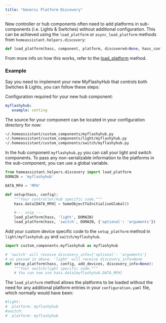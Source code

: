 ```yaml
---
title: "Generic Platform Discovery"
---
```


New controller or hub components often need to add platforms in sub-components (i.e. Lights & Switches) without additional configuration.
This can be achieved using the `load_platform` or `async_load_platform` methods from `homeassistant.helpers.discovery`:

```python
def load_platform(hass, component, platform, discovered=None, hass_config=None)
```

From more info on how this works, refer to the [load_platform](https://github.com/home-assistant/home-assistant/blob/dev/homeassistant/helpers/discovery.py#L136) method.

### Example

Say you need to implement your new MyFlashyHub that controls both Switches & Lights, you can follow these steps:

Configuration required for your new hub component:

```yaml
myflashyhub:
   example: setting
```

The source for your component can be located in your configuration directory for now:

```bash
~/.homeassistant/custom_components/myflashyhub.py
~/.homeassistant/custom_components/light/myflashyhub.py
~/.homeassistant/custom_components/switch/myflashyhub.py
```

In the hub component `myflashyhub.py` you can call your light and switch components. To pass any non-serializable information to the platforms in the sub-component, you can use a global variable.

```python
from homeassistant.helpers.discovery import load_platform
DOMAIN = 'myflashyhub'

DATA_MFH = 'MFH'

def setup(hass, config):
    """Your controller/hub specific code."""
    hass.data[DATA_MFH] = SomeObjectToInitialiseGlobal()

    #--- snip ---
    load_platform(hass, 'light', DOMAIN)
    load_platform(hass, 'switch', DOMAIN, {'optional': 'arguments'})
```

Add your custom device specific code to the `setup_platform` method in `light/myflashyhub.py` and `switch/myflashyhub`.

```python
import custom_components.myflashyhub as myflashyhub

# 'switch' will receive discovery_info={'optional': 'arguments'}
# as passed in above. 'light' will receive discovery_info=None
def setup_platform(hass, config, add_devices, discovery_info=None):
    """Your switch/light specific code."""
    # You can now use hass.data[myflashyhub.DATA_MFH]
```


The `load_platform` method allows the platforms to be loaded without the need for any additional platform entries in your `configuration.yaml` file, which normally would have been:

```yaml
#light:
#  platform: myflashyhub
#switch:
#  platform: myflashyhub
```
